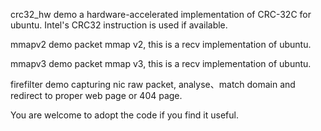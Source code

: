 crc32_hw demo a hardware-accelerated implementation of CRC-32C for ubuntu.  Intel's CRC32 instruction is used if available. 

mmapv2 demo packet mmap v2, this is a recv implementation of ubuntu.

mmapv3 demo packet mmap v3, this is a recv implementation of ubuntu.

firefilter demo capturing nic raw packet, analyse、match domain and redirect to proper web page or 404 page.
 
 You are welcome to adopt the code if you find it useful.
